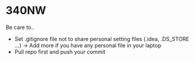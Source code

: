 # 340NW

Be care to..
- Set .gitignore file not to share personal setting files (.idea, .DS_STORE ...)
-> Add more if you have any personal file in your laptop
- Pull repo first and push your commit
